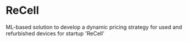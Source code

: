 # ReCell
 ML-based solution to develop a dynamic pricing strategy for used and refurbished devices for startup 'ReCell'
